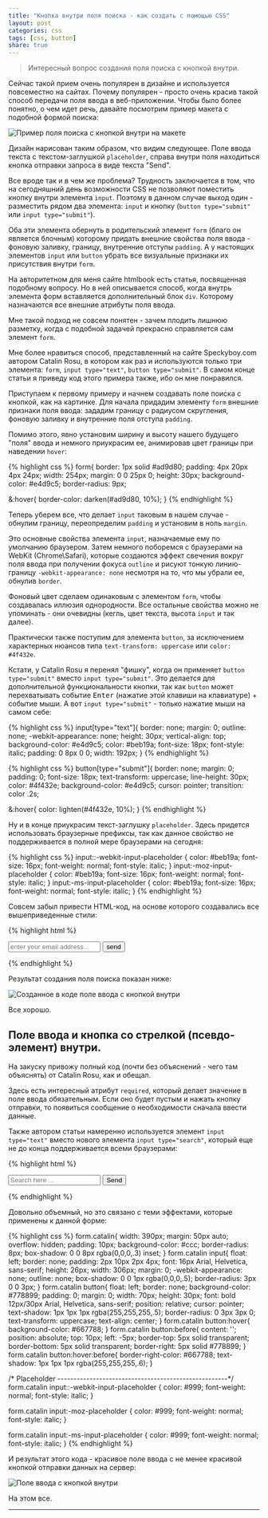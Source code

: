 ```yaml
---
title: "Кнопка внутри поля поиска - как создать с помощью CSS"
layout: post
categories: css
tags: [css, button]
share: true
---
```


> Интересный вопрос создания поля поиска с кнопкой внутри.

Сейчас такой прием очень популярен в дизайне и используется повсеместно на сайтах. Почему популярен - просто очень красив такой способ передачи поля ввода в веб-приложении. Чтобы было более понятно, о чем идет речь, давайте посмотрим пример макета с подобной формой поиска:

![Пример поля поиска с кнопкой внутри на макете]({{site.url}}/images/uploads/2013/11/search-form-example.jpg)

Дизайн нарисован таким образом, что видим следующее. Поле ввода текста с текстом-заглушкой `placeholder`, справа внутри поля находиться кнопка отправки запроса в виде текста "Send".

Все вроде так и в чем же проблема? Трудность заключается в том, что на сегодняшний день возможности CSS не позволяют поместить кнопку внутри элемента `input`. Поэтому в данном случае выход один - разместить рядом два элемента: `input` и кнопку (`button type="submit"` или `input type="submit"`).

Оба эти элемента обернуть в родительский элемент `form` (благо он является блочным) которому придать внешние свойства поля ввода - фоновую заливку, границу, внутренние отступы `padding`. А у настоящих элементов `input` или `button` убрать все визуальные признаки их присутствия внутри `form`.

На авторитетном для меня сайте htmlbook есть статья, посвященная подобному вопросу. Но в ней описывается способ, когда внутрь элемента форм вставляется дополнительный блок `div`. Которому назначаются все внешние атрибуты поля ввода.

Мне такой подход не совсем понятен - зачем плодить лишнюю разметку, когда с подобной задачей прекрасно справляется сам элемент `form`.

Мне более нравиться способ, представленный на сайте Speckyboy.com автором Catalin Rosu, в котором как раз и используются только три элемента: `form`, `input type="text"`, `button type="submit"`. В самом конце статьи я приведу код этого примера также, ибо он мне понравился.

Приступаем к первому примеру и начнем создавать поле поиска с кнопкой, как на картинке. Для начала придадим элементу `form` внешние признаки поля ввода: зададим границу с радиусом скругления, фоновую заливку и внутренние поля отступа `padding`.

Помимо этого, явно установим ширину и высоту нашего будущего "поля" ввода и немного приукрасим ее, анимировав цвет границы при наведении `hover`:

{% highlight css %}
form{
  border: 1px solid #ad9d80;
  padding: 4px 20px 4px 24px;
  width: 254px;
  margin: 0 0 25px 0;
  height: 30px;
  background-color: #e4d9c5;
  border-radius: 9px;
  
  &:hover{
    border-color: darken(#ad9d80, 10%);
  }
{% endhighlight %}

Теперь уберем все, что делает `input` таковым в нашем случае - обнулим границу, переопределим `padding` и установим в ноль `margin`.

Это основные свойства элемента `input`, назначаемые ему по умолчанию браузером. Затем немного поборемся с браузерами на WebKit (Chrome\Safari), которые создаются эффект свечения вокруг поля ввода при получении фокуса `outline` и рисуют тонкую линию-границу `-webkit-appearance: none` несмотря на то, что мы убрали ее, обнулив `border`.

Фоновый цвет сделаем одинаковым с элементом `form`, чтобы создавалась иллюзия однородности. Все остальные свойства можно не упоминать - они очевидны (кегль, цвет текста, высота `input` и так далее).

Практически также поступим для элемента `button`, за исключением характерных нюансов типа `text-transform: uppercase` или `color: #4f432e`.

Кстати, у Catalin Rosu я перенял "фишку", когда он применяет `button type="submit"` вместо `input type="submit"`. Это делается для дополнительной функциональности кнопки, так как `button` может перехватывать событие <kbd>Enter</kbd> (нажатие этой клавиши на клавиатуре) + событие мыши. А вот `input type="submit"` - только нажатие мыши на самом себе:

{% highlight css %}
input[type="text"]{
  border: none;
  margin: 0;
  outline: none;
  -webkit-appearance: none;
  height: 30px;
  vertical-align: top;
  background-color: #e4d9c5;
  color: #beb19a;
  font-size: 18px;
  font-style: italic;
  padding: 0 8px 0 0;
  width: 192px;
}
{% endhighlight %}

{% highlight css %}
button[type="submit"]{
  border: none;
  margin: 0;
  padding: 0;
  font-size: 18px;
  text-transform: uppercase;
  line-height: 30px;
  color: #4f432e;
  background-color: #e4d9c5;
  cursor: pointer;
  transition: color .2s;
  
  &:hover{
    color: lighten(#4f432e, 10%);
  }
{% endhighlight %}

Ну и в конце приукрасим текст-заглушку `placeholder`. Здесь придется использовать браузерные префиксы, так как данное свойство не поддерживается в полной мере браузерами на сегодня:

{% highlight css %}
input::-webkit-input-placeholder {
  color: #beb19a;
  font-size: 16px;
  font-weight: normal;
  font-style: italic;
}
input:-moz-input-placeholder {
  color: #beb19a;
  font-size: 16px;
  font-weight: normal;
  font-style: italic;
}
input:-ms-input-placeholder {
  color: #beb19a;
  font-size: 16px;
  font-weight: normal;
  font-style: italic;
}
{% endhighlight %}

Совсем забыл привести HTML-код, на основе которого создавались все вышеприведенные стили:

{% highlight html %}
<form action="#" method="#">
  <input type="text" name="email" id="email" placeholder="enter your email address...">
  <button type="submit">send</button>
</form>
{% endhighlight %}

Результат создания поля поиска показан ниже:

![Созданное в коде поле ввода с кнопкой внутри]({{site.url}}/images/uploads/2013/11/search-form-ready.jpg)

Все хорошо.

## Поле ввода и кнопка со стрелкой (псевдо-элемент) внутри.

На закуску привожу полный код (почти без объяснений - чего там объяснять) от Catalin Rosu, как и обещал.

Здесь есть интересный атрибут `required`, который делает значение в поле ввода обязательным. Если оно будет пустым и нажать кнопку отправки, то появиться сообщение о необходимости сначала ввести данные.

Также автором статьи намеренно используется элемент `input type="text"` вместо нового элемента `input type="search"`, который еще не до конца поддерживается всеми браузерами:

{% highlight html %}
<form class="catalin">
    <input type="text" placeholder="Search here ..." required>
    <button type="submit">Send</button>
  </form>
{% endhighlight %}

Довольно объемный, но это связано с теми эффектами, которые применены к данной форме:

{% highlight css %}
form.catalin{
  width: 390px;
  margin: 50px auto;
  overflow: hidden;
  padding: 10px;
  background-color: #ccc;
  border-radius: 8px;
  box-shadow: 0 0 8px rgba(0,0,0,.3) inset;
}
  form.catalin input{
    float: left;
    border: none;
    padding: 2px 10px 2px 4px;
    font: 16px Arial, Helvetica, sans-serif;
    height: 26px;
    width: 306px;
    margin: 0;
    -webkit-appearance: none;
    outline: none;
    box-shadow: 0 0 1px rgba(0,0,0,.5);
    border-radius: 3px 0 0 3px;
  }
  form.catalin button{
    float: left;
    border: none;
    background-color: #778899;
    padding: 0;
    margin: 0;
    width: 70px;
    height: 30px;
    font: bold 12px/30px Arial, Helvetica, sans-serif;
    position: relative;
    cursor: pointer;
    text-shadow: 1px 1px 1px rgba(255,255,255,.5);
    border-radius: 0 3px 3px 0;
    text-transform: uppercase;
    text-align: center;
  }
    form.catalin button:hover{
      background-color: #667788;
    }
  form.catalin button:before{
    content: '';
    position: absolute;
    top: 10px;
    left: -5px;
    border-top: 5px solid transparent;
    border-bottom: 5px solid transparent;
    border-right: 5px solid #778899;
  }
    form.catalin button:hover:before{
      border-right-color: #667788;
      text-shadow: 1px 1px 1px rgba(255,255,255,.6);
    }

/* Placeholder
-----------------------------------------------------*/
  form.catalin input::-webkit-input-placeholder {
     color: #999;
     font-weight: normal;
     font-style: italic;
  }
   
  form.catalin input:-moz-placeholder {
      color: #999;
      font-weight: normal;
      font-style: italic;
  }
   
  form.catalin input:-ms-input-placeholder {
      color: #999;
      font-weight: normal;
      font-style: italic;
  }
{% endhighlight %}

И результат этого кода - красивое поле ввода с не менее красивой кнопкой отправки данных на сервер:

![Поле ввода с кнопкой внутри]({{site.url}}/images/uploads/2013/11/search-form-catalin.jpg)

На этом все.

---